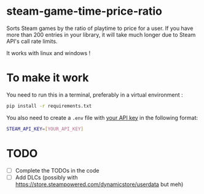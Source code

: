 # steam-game-time-price-ratio
Sorts Steam games by the ratio of playtime to price for a user. If you have more than 200 entries in your library, it will take much longer due to Steam API's call rate limits.

It works with linux and windows !

# To make it work
You need to run this in a terminal, preferably in a virtual environment : 
```bash
pip install -r requirements.txt
```

You also need to create a `.env` file with [your API key](https://steamcommunity.com/dev/apikey) in the following format:
```bash
STEAM_API_KEY=[YOUR_API_KEY]
```

# TODO
- [ ] Complete the TODOs in the code
- [ ] Add DLCs (possibly with https://store.steampowered.com/dynamicstore/userdata but meh)